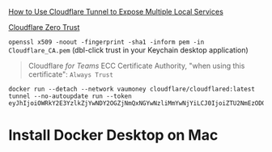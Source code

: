 [How to Use Cloudflare Tunnel to Expose Multiple Local Services](https://tech.aufomm.com/how-to-use-cloudflare-tunnel-to-expose-multiple-local-services/)

[Cloudflare Zero Trust](https://developers.cloudflare.com/cloudflare-one/setup/)

`openssl x509 -noout -fingerprint -sha1 -inform pem -in Cloudflare_CA.pem` (dbl-click trust in your Keychain desktop application)

> Cloudflare _for Teams_ ECC Certificate Authority, "when using this certificate": `Always Trust`

```
docker run --detach --network vaumoney cloudflare/cloudflared:latest tunnel --no-autoupdate run --token eyJhIjoiOWRkY2E3YzlkZjYwNDY2OGZjNmQxNGYwNzliMmYwNjYiLCJ0IjoiZTU2NmEzODQtODNmZS00YmY1LThlNDItNjgwMGUxNTgwNjlhIiwicyI6Ik9HWmxPR1JsTXpFdFlXTTBOUzAwWkRJMExUZ3dNVFV0TTJSbE1EUTRPVEJpWmpsbCJ9
```

# Install Docker Desktop on Mac
